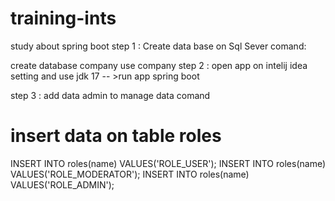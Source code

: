 # training-ints


study about spring boot
step 1 : Create data base on Sql Sever  comand:

create database company
use company
step 2 : open app on intelij idea  setting and use jdk 17
 -- >run app spring boot

step 3 : add data admin to manage data comand
# insert data on table roles
INSERT INTO roles(name) VALUES('ROLE_USER');
INSERT INTO roles(name) VALUES('ROLE_MODERATOR');
INSERT INTO roles(name) VALUES('ROLE_ADMIN');


